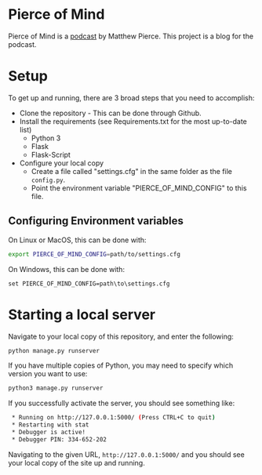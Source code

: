 # Pierce of Mind
Pierce of Mind is a [podcast](https://itunes.apple.com/us/podcast/pierce-of-mind-podcast/id1141487509?mt=2) by Matthew Pierce.  This project is a blog for the podcast.

# Setup
To get up and running, there are 3 broad steps that you need to accomplish:

+ Clone the repository - This can be done through Github.
+ Install the requirements (see Requirements.txt for the most up-to-date list)
  + Python 3
  + Flask
  + Flask-Script
+ Configure your local copy
  + Create a file called "settings.cfg" in the same folder as the file `config.py`.
  + Point the environment variable "PIERCE\_OF\_MIND\_CONFIG" to this file.

## Configuring Environment variables
On Linux or MacOS, this can be done with:

```bash
export PIERCE_OF_MIND_CONFIG=path/to/settings.cfg
```

On Windows, this can be done with:

```
set PIERCE_OF_MIND_CONFIG=path\to\settings.cfg
```

# Starting a local server
Navigate to your local copy of this repository, and enter the following:

```bash
python manage.py runserver
```

If you have multiple copies of Python, you may need to specify which version you want to use:

```bash
python3 manage.py runserver
```

If you successfully activate the server, you should see something like:

```bash
 * Running on http://127.0.0.1:5000/ (Press CTRL+C to quit)
 * Restarting with stat
 * Debugger is active!
 * Debugger PIN: 334-652-202
```

Navigating to the given URL, `http://127.0.0.1:5000/` and you should see your local copy of the site up and running.
